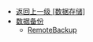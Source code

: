 - [返回上一级 [数据存储]](zh-CN/EdgeLinkStudio/工程管理/工程配置/数据存储/)
- [数据备份](zh-CN/EdgeLinkStudio/工程管理/工程配置/数据存储/数据备份/)
  - [RemoteBackup](zh-CN/EdgeLinkStudio/工程管理/工程配置/数据存储/数据备份/RemoteBackup.md)
